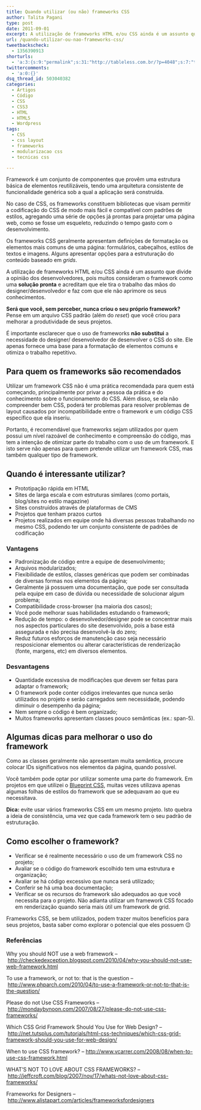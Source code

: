 ```yaml
---
title: Quando utilizar (ou não) frameworks CSS
author: Talita Pagani
type: post
date: 2011-09-01
excerpt: A utilização de frameworks HTML e/ou CSS ainda é um assunto que divide a opinião dos desenvolvedores.
url: /quando-utilizar-ou-nao-frameworks-css/
tweetbackscheck:
  - 1356390913
shorturls:
  - 'a:3:{s:9:"permalink";s:31:"http://tableless.com.br/?p=4048";s:7:"tinyurl";s:26:"http://tinyurl.com/44fc9b6";s:4:"isgd";s:19:"http://is.gd/KfsGvd";}'
twittercomments:
  - 'a:0:{}'
dsq_thread_id: 503040382
categories:
  - Artigos
  - Código
  - CSS
  - CSS3
  - HTML
  - HTML5
  - Wordpress
tags:
  - CSS
  - css layout
  - frameworks
  - modularizacao css
  - tecnicas css

---
```

Framework é um conjunto de componentes que provêm uma estrutura básica de elementos reutilizáveis, tendo uma arquitetura consistente de funcionalidade genérica sob a qual a aplicação será construída.

No caso de CSS, os frameworks constituem bibliotecas que visam permitir a codificação do CSS de modo mais fácil e compatível com padrões de estilos, agregando uma série de opções já prontas para projetar uma página web, como se fosse um esqueleto, reduzindo o tempo gasto com o desenvolvimento.

Os frameworks CSS geralmente apresentam definições de formatação os elementos mais comuns de uma página: formulários, cabeçalhos, estilos de textos e imagens. Alguns apresentar opções para a estruturação do conteúdo baseado em _grids_.

A utilização de frameworks HTML e/ou CSS ainda é um assunto que divide a opinião dos desenvolvedores, pois muitos consideram o framework como uma **solução pronta** e acreditam que ele tira o trabalho das mãos do designer/desenvolvedor e faz com que ele não aprimore os seus conhecimentos.

**Será que você, sem perceber, nunca criou o seu próprio framework?** Pense em um arquivo CSS padrão (além do _reset_) que você criou para melhorar a produtividade de seus projetos.

É importante esclarecer que o uso de frameworks **não substitui** a necessidade do designer/ desenvolvedor de desenvolver o CSS do site. Ele apenas fornece uma base para a formatação de elementos comuns e otimiza o trabalho repetitivo.

## Para quem os frameworks são recomendados

Utilizar um framework CSS não é uma prática recomendada para quem está começando, principalmente por privar a pessoa da prática e do conhecimento sobre o funcionamento do CSS. Além disso, se ela não compreender bem CSS, poderá ter problemas para resolver problemas de layout causados por incompatibilidade entre o framework e um código CSS específico que ela inseriu.

Portanto, é recomendável que frameworks sejam utilizados por quem possui um nível razoável de conhecimento e compreensão do código, mas tem a intenção de otimizar parte do trabalho com o uso de um framework. E isto serve não apenas para quem pretende utilizar um framework CSS, mas também qualquer tipo de framework.

## Quando é interessante utilizar?

  * Prototipação rápida em HTML
  * Sites de larga escala e com estruturas similares (como portais, blog/sites no estilo magazine)
  * Sites construídos através de plataformas de CMS
  * Projetos que tenham prazos curtos
  * Projetos realizados em equipe onde há diversas pessoas trabalhando no mesmo CSS, podendo ter um conjunto consistente de padrões de codificação

### Vantagens

  * Padronização de código entre a equipe de desenvolvimento;
  * Arquivos modularizados;
  * Flexibilidade de estilos, classes genéricas que podem ser combinadas de diversas formas nos elementos da página;
  * Geralmente já possuem uma documentação, que pode ser consultada pela equipe em caso de dúvida ou necessidade de solucionar algum problema;
  * Compatibilidade cross-browser (na maioria dos casos);
  * Você pode melhorar suas habilidades estudando o framework;
  * Redução de tempo: o desenvolvedor/designer pode se concentrar mais nos aspectos particulares do site desenvolvido, pois a base está assegurada e não precisa desenvolvê-la do zero;
  * Reduz futuros esforços de manutenção caso seja necessário resposicionar elementos ou alterar características de renderização (fonte, margens, etc) em diversos elementos.

### Desvantagens

  * Quantidade excessiva de modificações que devem ser feitas para adaptar o framework;
  * O framework pode conter códigos irrelevantes que nunca serão utilizados no projeto e serão carregados sem necessidade, podendo diminuir o desempenho da página;
  * Nem sempre o código é bem organizado;
  * Muitos frameworks apresentam classes pouco semânticas (ex.: span-5).

## Algumas dicas para melhorar o uso do framework

Como as classes geralmente não apresentam muita semântica, procure colocar IDs significativos nos elementos da página, quando possível.

Você também pode optar por utilizar somente uma parte do framework. Em projetos em que utilizei o <a title="Blueprint CSS" href="http://www.blueprintcss.org/" target="_blank">Blueprint CSS</a>, muitas vezes utilizava apenas algumas folhas de estilos do framework que se adequavam ao que eu necessitava.

**Dica:** evite usar vários frameworks CSS em um mesmo projeto. Isto quebra a ideia de consistência, uma vez que cada framework tem o seu padrão de estruturação.

## Como escolher o framework?

  * Verificar se é realmente necessário o uso de um framework CSS no projeto;
  * Avaliar se o código do framework escolhido tem uma estrutura e organização;
  * Avaliar se há código excessivo que nunca será utilizado;
  * Conferir se há uma boa documentação;
  * Verificar se os recursos do framework são adequados ao que você necessita para o projeto. Não adianta utilizar um framework CSS focado em renderização quando seria mais útil um framework de grid.

Frameworks CSS, se bem utilizados, podem trazer muitos benefícios para seus projetos, basta saber como explorar o potencial que eles possuem 😉

### Referências

Why you should NOT use a web framework &#8211; <http://checkedexception.blogspot.com/2010/04/why-you-should-not-use-web-framework.html>

To use a framework, or not to: that is the question &#8211; <http://www.phparch.com/2010/04/to-use-a-framework-or-not-to-that-is-the-question/>

Please do not Use CSS Frameworks &#8211; <http://mondaybynoon.com/2007/08/27/please-do-not-use-css-frameworks/>

Which CSS Grid Framework Should You Use for Web Design? &#8211; <http://net.tutsplus.com/tutorials/html-css-techniques/which-css-grid-framework-should-you-use-for-web-design/>

When to use CSS framework? &#8211; <http://www.vcarrer.com/2008/08/when-to-use-css-framework.html>

WHAT’S NOT TO LOVE ABOUT CSS FRAMEWORKS? &#8211; <http://jeffcroft.com/blog/2007/nov/17/whats-not-love-about-css-frameworks/>

Frameworks for Designers &#8211; <http://www.alistapart.com/articles/frameworksfordesigners>
